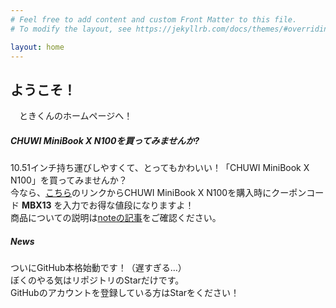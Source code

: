 ```yaml
---
# Feel free to add content and custom Front Matter to this file.
# To modify the layout, see https://jekyllrb.com/docs/themes/#overriding-theme-defaults

layout: home
---
```


## ようこそ！
　ときくんのホームページへ！

##### CHUWI MiniBook X N100を買ってみませんか?
10.51インチ持ち運びしやすくて、とってもかわいい！「CHUWI MiniBook X N100」を買ってみませんか？<br>
今なら、[こちら](https://store.chuwi.jp/products/minibook-x-n100?variant=46744203821356)のリンクからCHUWI MiniBook X N100を購入時にクーポンコード **MBX13** を入力でお得な値段になりますよ！<br>
商品についての説明は[noteの記事](https://note.com/toki1703/n/n5d06ab39f11c)をご確認ください。<br>

##### News
ついにGitHub本格始動です！（遅すぎる…）<br>
ぼくのやる気はリポジトリのStarだけです。<br>
GitHubのアカウントを登録している方はStarをください！


